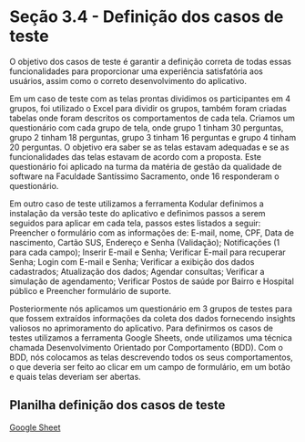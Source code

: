 
# Seção 3.4 - Definição dos casos de teste

O objetivo dos casos de teste é garantir a definição correta de todas essas funcionalidades para proporcionar uma experiência satisfatória aos usuários, assim como o correto desenvolvimento do aplicativo.

Em um caso de teste com as telas prontas dividimos os participantes em 4 grupos, foi utilizado o Excel para dividir os grupos, também foram criadas tabelas onde foram descritos os comportamentos de cada tela. Criamos um questionário com cada grupo de tela, onde grupo 1 tinham 30 perguntas, grupo 2 tinham 18 perguntas, grupo 3 tinham 16 perguntas e grupo 4 tinham 20 perguntas. O objetivo era saber se as telas estavam adequadas e se as funcionalidades das telas estavam de acordo com a proposta. Este questionário foi aplicado na turma da matéria de gestão da qualidade de software na Faculdade Santíssimo Sacramento, onde 16 responderam o questionário.

Em outro caso de teste utilizamos a ferramenta Kodular definimos a instalação da versão teste do aplicativo e definimos passos a serem seguidos para aplicar em cada tela, passos estes listados a seguir: Preencher o formulário com as informações de: E-mail, nome, CPF, Data de nascimento, Cartão SUS, Endereço e Senha (Validação); Notificações (1 para cada campo); Inserir E-mail e Senha; Verificar E-mail para recuperar Senha; Login com E-mail e Senha;  Verificar a exibição dos dados cadastrados; Atualização dos dados; Agendar consultas; Verificar a simulação de agendamento; Verificar Postos de saúde por Bairro e Hospital público e Preencher formulário de suporte.

Posteriormente nós aplicamos um questionário em 3 grupos de testes para que fossem extraídos informações da coleta dos dados fornecendo insights valiosos  no aprimoramento do aplicativo. Para definirmos os casos de testes utilizamos a ferramenta Google Sheets, onde utilizamos uma técnica chamada Desenvolvimento Orientado por Comportamento (BDD).  Com o BDD, nós colocamos as telas descrevendo todos os seus comportamentos, o que deveria ser feito ao clicar em um campo de formulário, em um botão e quais telas deveriam ser abertas.





## Planilha definição dos casos de teste

[Google Sheet](https://docs.google.com/spreadsheets/d/1QxfaEncHABpj4zC7Q8D6979foc2Gwkvn8ZMsD3JNiHQ/edit?usp=sharing)

